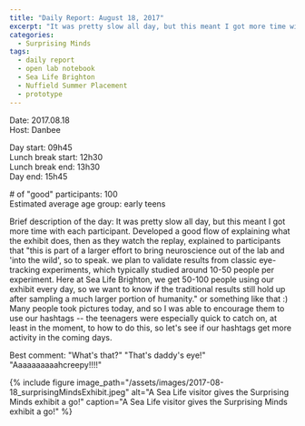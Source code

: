 ```yaml
---
title: "Daily Report: August 18, 2017"
excerpt: "It was pretty slow all day, but this meant I got more time with each participant. "
categories:
  - Surprising Minds
tags:
  - daily report
  - open lab notebook
  - Sea Life Brighton
  - Nuffield Summer Placement
  - prototype
---
```


Date: 2017.08.18   
Host: Danbee  

Day start: 09h45   
Lunch break start: 12h30    
Lunch break end: 13h30  
Day end: 15h45  

\# of "good" participants: 100  
Estimated average age group: early teens

Brief description of the day: It was pretty slow all day, but this meant I got more time with each participant. Developed a good flow of explaining what the exhibit does, then as they watch the replay, explained to participants that "this is part of a larger effort to bring neuroscience out of the lab and 'into the wild', so to speak. we plan to validate results from classic eye-tracking experiments, which typically studied around 10-50 people per experiment. Here at Sea Life Brighton, we get 50-100 people using our exhibit every day, so we want to know if the traditional results still hold up after sampling a much larger portion of humanity." or something like that :) Many people took pictures today, and so I was able to encourage them to use our hashtags -- the teenagers were especially quick to catch on, at least in the moment, to how to do this, so let's see if our hashtags get more activity in the coming days.

Best comment: "What's that?" "That's daddy's eye!" "Aaaaaaaaaahcreepy!!!!"

{% include figure image_path="/assets/images/2017-08-18_surprisingMindsExhibit.jpeg" alt="A Sea Life visitor gives the Surprising Minds exhibit a go!" caption="A Sea Life visitor gives the Surprising Minds exhibit a go!" %}

